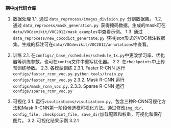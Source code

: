 **期中pj代码仓库**

1. 数据处理
1.1. 通过 ```data_reprocess/images_division.py ```分割数据集。
1.2. 通过 ```data_reprocess/mask_generation.py ```获得掩码数据。生成的mask可在```data/VOCdevikit/VOC2012/mask_examples```中查看示例。
1.3. 通过 ```data_reprocess/new_cocodict_genertate.py ```获得json形式的VOC标注数据集。生成的标注可在```data/VOCdevikit/VOC2012/annotations```中查看。

2. 训练
2.1. 在```configs/_base_/schedules/schedule_1x.py```中更改学习率、优化器等训练参数，也可在```config```文件中重写优化器。
2.2. 在```checkpoints```中上传预训练参数。
2.3. 各模型训练
2.3.1. Faster R-CNN 运行```configs/faster_rcnn_voc.py```.
```python tools/train.py configs/faster_rcnn_voc.py```
2.3.2. Mask R-CNN 运行```configs/mask_rcnn_voc.py```.
2.3.3. Sparse R-CNN 运行```configs/sparse_rcnn_voc.py```

3. 可视化
3.1. 运行```visulizations/visulization.py```。包含三种R-CNN可视化方法和Mask R-CNN第一阶段候选框可视化方法。通过修改```img_dir, config_file, checkpoint_file, save_dir```加载配置和权重，可视化和保存图片。
3.2. 可视化结果示例
3.2.1 
